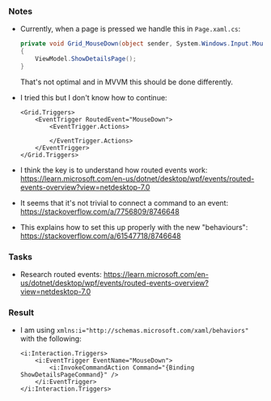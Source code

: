 ### Notes

-   Currently, when a page is pressed we handle this in `Page.xaml.cs`:
    ```csharp
    private void Grid_MouseDown(object sender, System.Windows.Input.MouseButtonEventArgs eventArgs)
    {
        ViewModel.ShowDetailsPage();
    }
    ```
    That's not optimal and in MVVM this should be done differently.

-	I tried this but I don't know how to continue:
	```xaml
    <Grid.Triggers>
        <EventTrigger RoutedEvent="MouseDown">
            <EventTrigger.Actions>
                    
            </EventTrigger.Actions>
        </EventTrigger>
    </Grid.Triggers>
    ```

-   I think the key is to understand how routed events work:
    https://learn.microsoft.com/en-us/dotnet/desktop/wpf/events/routed-events-overview?view=netdesktop-7.0

-   It seems that it's not trivial to connect a command to an event:
    https://stackoverflow.com/a/7756809/8746648

-   This explains how to set this up properly with the new "behaviours":
    https://stackoverflow.com/a/61547718/8746648

### Tasks

-   Research routed events:
    https://learn.microsoft.com/en-us/dotnet/desktop/wpf/events/routed-events-overview?view=netdesktop-7.0

### Result

-   I am using `xmlns:i="http://schemas.microsoft.com/xaml/behaviors"` with the following:
    ```xaml
    <i:Interaction.Triggers>
        <i:EventTrigger EventName="MouseDown">
            <i:InvokeCommandAction Command="{Binding ShowDetailsPageCommand}" />
        </i:EventTrigger>    
    </i:Interaction.Triggers>
    ```
